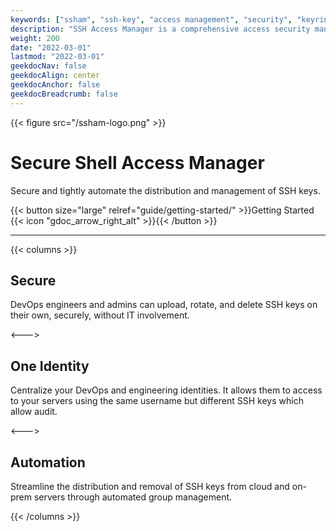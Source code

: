 ```yaml
---
keywords: ["ssham", "ssh-key", "access management", "security", "keyring", "secure shell"]
description: "SSH Access Manager is a comprehensive access security management platform that maintains an enterprise-wide SSH access security solution."
weight: 200
date: "2022-03-01"
lastmod: "2022-03-01"
geekdocNav: false
geekdocAlign: center
geekdocAnchor: false
geekdocBreadcrumb: false
---
```


{{< figure src="/ssham-logo.png" >}}

# Secure Shell Access Manager

Secure and tightly automate the distribution and management of SSH keys.

{{< button size="large" relref="guide/getting-started/" >}}Getting Started {{< icon "gdoc_arrow_right_alt" >}}{{< /button >}}

---

{{< columns >}}

## Secure

DevOps engineers and admins can upload, rotate, and delete SSH keys on their own, securely, without IT involvement.

<--->

## One Identity

Centralize your DevOps and engineering identities. It allows them to access to your servers using the same username but different SSH keys which allow audit.

<--->

## Automation

Streamline the distribution and removal of SSH keys from cloud and on-prem servers through automated group management.

{{< /columns >}}

